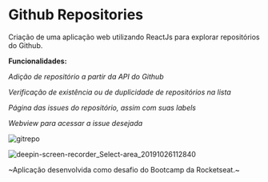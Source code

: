 # Github Repositories
Criação de uma aplicação web utilizando ReactJs para explorar repositórios do Github.

**Funcionalidades:**

*Adição de repositório a partir da API do Github*

*Verificação de existência ou de duplicidade de repositórios na lista*

*Página das issues do repositório, assim com suas labels*

*Webview para acessar a issue desejada*


![gitrepo](https://user-images.githubusercontent.com/47895394/67609346-a8103180-f762-11e9-9bed-383dc7fe6b3b.gif)


![deepin-screen-recorder_Select-area_20191026112840](https://user-images.githubusercontent.com/47895394/67621163-1a752600-f7e4-11e9-8ffd-88c041115c07.gif)

~Aplicação desenvolvida como desafio do Bootcamp da Rocketseat.~
